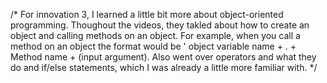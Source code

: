 /* For innovation 3, I learned a little bit more about object-oriented programming. Thoughout the videos, they takled
   about how to create an object and calling methods on an object. For example, when you call a method on an object
   the format would be ' object variable name + . + Method name + (input argument). Also went over operators and what
   they do and if/else statements, which I was already a little more familiar with. 
   */
